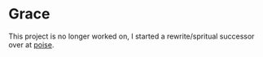 # Grace

This project is no longer worked on, I started a rewrite/spritual successor over at [poise](https://github.com/ryanjeffares/poise).
